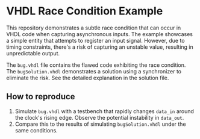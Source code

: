 # VHDL Race Condition Example

This repository demonstrates a subtle race condition that can occur in VHDL code when capturing asynchronous inputs.  The example showcases a simple entity that attempts to register an input signal. However, due to timing constraints, there's a risk of capturing an unstable value, resulting in unpredictable output. 

The `bug.vhdl` file contains the flawed code exhibiting the race condition. The `bugSolution.vhdl` demonstrates a solution using a synchronizer to eliminate the risk.  See the detailed explanation in the solution file.

## How to reproduce

1.  Simulate `bug.vhdl` with a testbench that rapidly changes `data_in` around the clock's rising edge.  Observe the potential instability in `data_out`.
2. Compare this to the results of simulating `bugSolution.vhdl` under the same conditions.